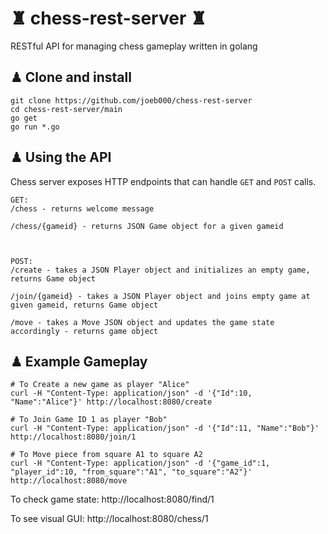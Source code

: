 # ♜  chess-rest-server  ♜
RESTful API for managing chess gameplay written in golang

## ♟ Clone and install

    git clone https://github.com/joeb000/chess-rest-server
    cd chess-rest-server/main
    go get
    go run *.go
    
## ♟ Using the API

Chess server exposes HTTP endpoints that can handle `GET` and `POST` calls.

    GET:
    /chess - returns welcome message
    
    /chess/{gameid} - returns JSON Game object for a given gameid
    
    

    POST:
    /create - takes a JSON Player object and initializes an empty game, returns Game object
    
    /join/{gameid} - takes a JSON Player object and joins empty game at given gameid, returns Game object
    
    /move - takes a Move JSON object and updates the game state accordingly - returns game object


## ♟ Example Gameplay
    
    # To Create a new game as player "Alice"
    curl -H "Content-Type: application/json" -d '{"Id":10, "Name":"Alice"}' http://localhost:8080/create
    
    # To Join Game ID 1 as player "Bob"
    curl -H "Content-Type: application/json" -d '{"Id":11, "Name":"Bob"}' http://localhost:8080/join/1
    
    # To Move piece from square A1 to square A2
    curl -H "Content-Type: application/json" -d '{"game_id":1, "player_id":10, "from_square":"A1", "to_square":"A2"}' http://localhost:8080/move
    
To check game state: http://localhost:8080/find/1

To see visual GUI: http://localhost:8080/chess/1

